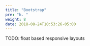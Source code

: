```yaml
---
title: "Bootstrap"
pre: "h. "
weight: 8
date: 2018-08-24T10:53:26-05:00
---
```


TODO: float based responsive layouts